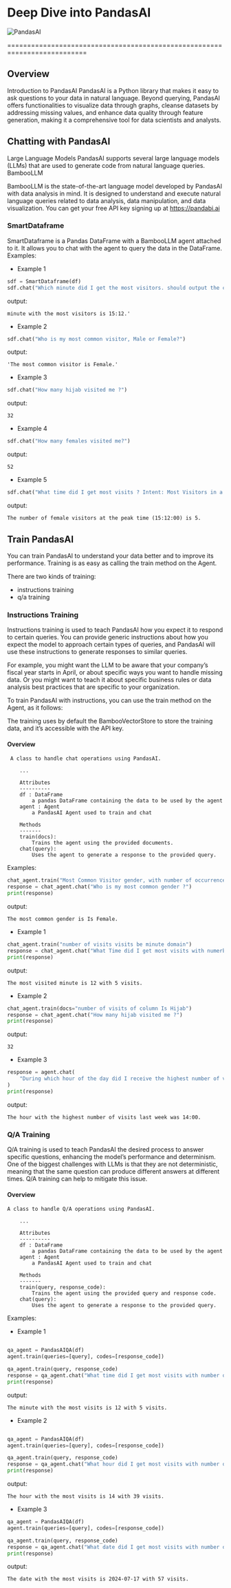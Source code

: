 # Deep Dive into PandasAI

![PandasAI](/NLP/Figures/logo.png)

==========================================================================


## Overview

Introduction to PandasAI
PandasAI is a Python library that makes it easy to ask questions to your data in natural language.
Beyond querying, PandasAI offers functionalities to visualize data through graphs, cleanse datasets by addressing missing values, and enhance data quality through feature generation, making it a comprehensive tool for data scientists and analysts.
## Chatting with PandasAI
Large Language Models
PandasAI supports several large language models (LLMs) that are used to generate code from natural language queries.
BambooLLM

BambooLLM is the state-of-the-art language model developed by PandasAI with data analysis in
 mind. It is designed to understand and execute natural language queries related to data analysis, data manipulation, and
 data visualization. You can get your free API key signing up at https://pandabi.ai
### SmartDataframe
SmartDataframe is a Pandas DataFrame with a BambooLLM agent attached to it. It allows you to chat with the agent to query the data in the DataFrame.
Examples:
- Example 1
```python
sdf = SmartDataframe(df)
sdf.chat("Which minute did I get the most visitors. should output the clock in datetime format ?")
```
output:
```
minute with the most visitors is 15:12.'
```
- Example 2
```python
sdf.chat("Who is my most common visitor, Male or Female?")
```
output:
```
'The most common visitor is Female.'
```
- Example 3
```python
sdf.chat("How many hijab visited me ?")
```
output:
```
32
```
- Example 4
```python
sdf.chat("How many females visited me?")
```
output:
```
52
```
- Example 5
```python
sdf.chat("What time did I get most visits ? Intent: Most Visitors in a Minute")
```
output:
```
The number of female visitors at the peak time (15:12:00) is 5.
```



## Train PandasAI
You can train PandasAI to understand your data better and to improve its performance. Training is as easy as calling the train method on the Agent.

There are two kinds of training:

- instructions training
- q/a training

### Instructions Training

Instructions training is used to teach PandasAI how you expect it to respond to certain queries. You can provide generic instructions about how you expect the model to approach certain types of queries, and PandasAI will use these instructions to generate responses to similar queries.

For example, you might want the LLM to be aware that your company’s fiscal year starts in April, or about specific ways you want to handle missing data. Or you might want to teach it about specific business rules or data analysis best practices that are specific to your organization.

To train PandasAI with instructions, you can use the train method on the Agent, as it follows:

The training uses by default the BambooVectorStore to store the training data, and it’s accessible with the API key.

#### Overview
```
 A class to handle chat operations using PandasAI.

    ...

    Attributes
    ----------
    df : DataFrame
        a pandas DataFrame containing the data to be used by the agent
    agent : Agent
        a PandasAI Agent used to train and chat

    Methods
    -------
    train(docs):
        Trains the agent using the provided documents.
    chat(query):
        Uses the agent to generate a response to the provided query.
```

Examples:
```python
chat_agent.train("Most Common Visitor gender, with number of occurrence")
response = chat_agent.chat("Who is my most common gender ?")
print(response)

```
output:
```
The most common gender is Is Female.
```


- Example 1
```python
chat_agent.train("number of visits visits be minute domain")
response = chat_agent.chat("What Time did I get most visits with numerber of visits, minute ")
print(response)
```
output:
```
The most visited minute is 12 with 5 visits.
``` 
- Example 2

```python
chat_agent.train(docs="number of visits of column Is Hijab")
response = chat_agent.chat("How many hijab visited me ?")
print(response)
```
output:
```
32
``` 
- Example 3

```python
response = agent.chat(
    "During which hour of the day did I receive the highest number of visits last week?"
)
print(response)
```
output:
```
The hour with the highest number of visits last week was 14:00.
```

### Q/A Training
Q/A training is used to teach PandasAI the desired process to answer specific questions, enhancing the model’s performance and determinism. One of the biggest challenges with LLMs is that they are not deterministic, meaning that the same question can produce different answers at different times. Q/A training can help to mitigate this issue.

#### Overview

```
A class to handle Q/A operations using PandasAI.

    ...

    Attributes
    ----------
    df : DataFrame
        a pandas DataFrame containing the data to be used by the agent
    agent : Agent
        a PandasAI Agent used to train and chat

    Methods
    -------
    train(query, response_code):
        Trains the agent using the provided query and response code.
    chat(query):
        Uses the agent to generate a response to the provided query.
```

Examples:
- Example 1
```python

qa_agent = PandasAIQA(df)
agent.train(queries=[query], codes=[response_code])

qa_agent.train(query, response_code)
response = qa_agent.chat("What time did I get most visits with number of visits?")
print(response)
```
output:
```
The minute with the most visits is 12 with 5 visits.
```
- Example 2
```python

qa_agent = PandasAIQA(df)
agent.train(queries=[query], codes=[response_code])

qa_agent.train(query, response_code)
response = qa_agent.chat("What hour did I get most visits with number of visits?")
print(response)
```
output:
```
The hour with the most visits is 14 with 39 visits.
```

- Example 3
```python
qa_agent = PandasAIQA(df)
agent.train(queries=[query], codes=[response_code])

qa_agent.train(query, response_code)
response = qa_agent.chat("What date did I get most visits with number of visits?")
print(response)
```
output:
```
The date with the most visits is 2024-07-17 with 57 visits.
```




